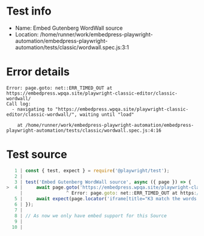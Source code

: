 # Test info

- Name: Embed Gutenberg WordWall source
- Location: /home/runner/work/embedpress-playwright-automation/embedpress-playwright-automation/tests/classic/wordwall.spec.js:3:1

# Error details

```
Error: page.goto: net::ERR_TIMED_OUT at https://embedpress.wpqa.site/playwright-classic-editor/classic-wordwall/
Call log:
  - navigating to "https://embedpress.wpqa.site/playwright-classic-editor/classic-wordwall/", waiting until "load"

    at /home/runner/work/embedpress-playwright-automation/embedpress-playwright-automation/tests/classic/wordwall.spec.js:4:16
```

# Test source

```ts
   1 | const { test, expect } = require('@playwright/test');
   2 |
   3 | test('Embed Gutenberg WordWall source', async ({ page }) => {
>  4 |     await page.goto('https://embedpress.wpqa.site/playwright-classic-editor/classic-wordwall/');
     |                ^ Error: page.goto: net::ERR_TIMED_OUT at https://embedpress.wpqa.site/playwright-classic-editor/classic-wordwall/
   5 |     await expect(page.locator('iframe[title="K3 match the words wk36"]').contentFrame().locator('canvas')).toBeVisible();
   6 | });
   7 |
   8 | // As now we only have embed support for this Source
   9 |
  10 |
```